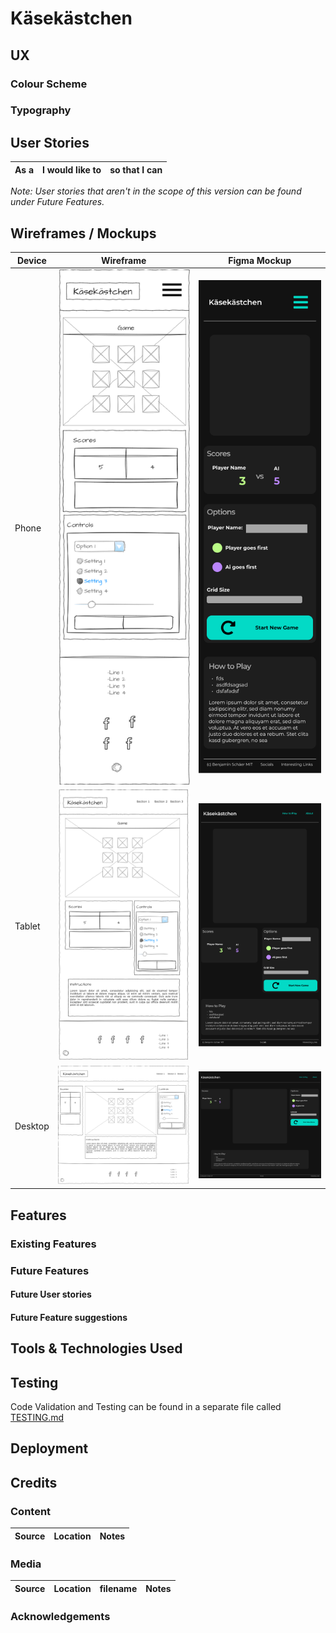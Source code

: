 # Käsekästchen
## UX

### Colour Scheme


### Typography


## User Stories

|As a|I would like to|so that I can|
|----|----|----|


*Note: User stories that aren't in the scope of this version can be found under Future Features.*

## Wireframes / Mockups

| Device | Wireframe | Figma Mockup |
|-|-|-|
| Phone | ![wireframe-phone](documentation/wireframe-phone.png) | ![figma-phone](documentation/figma-phone.png) |
| Tablet | ![wireframe-tablet](documentation/wireframe-tablet.png) | ![figma-tablet](documentation/figma-tablet.png) |
| Desktop | ![wireframe-desktop](documentation/wireframe-desktop.png) | ![figma-desktop](documentation/figma-desktop.png) |

## Features

### Existing Features

### Future Features

#### Future User stories

#### Future Feature suggestions

## Tools & Technologies Used

## Testing
Code Validation and Testing can be found in a separate file called [TESTING.md](TESTING.md)

## Deployment

## Credits

### Content
| Source | Location | Notes |
| --- | --- | --- |

### Media
| Source | Location | filename | Notes |
| --- | --- | --- | --- |

### Acknowledgements
